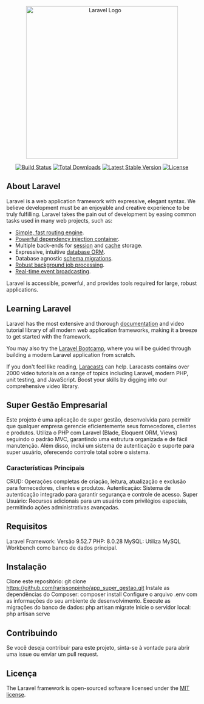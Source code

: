 <p align="center"><a href="https://laravel.com" target="_blank"><img src="https://raw.githubusercontent.com/laravel/art/master/logo-lockup/5%20SVG/2%20CMYK/1%20Full%20Color/laravel-logolockup-cmyk-red.svg" width="400" alt="Laravel Logo"></a></p>

<p align="center">
<a href="https://github.com/laravel/framework/actions"><img src="https://github.com/laravel/framework/workflows/tests/badge.svg" alt="Build Status"></a>
<a href="https://packagist.org/packages/laravel/framework"><img src="https://img.shields.io/packagist/dt/laravel/framework" alt="Total Downloads"></a>
<a href="https://packagist.org/packages/laravel/framework"><img src="https://img.shields.io/packagist/v/laravel/framework" alt="Latest Stable Version"></a>
<a href="https://packagist.org/packages/laravel/framework"><img src="https://img.shields.io/packagist/l/laravel/framework" alt="License"></a>
</p>

## About Laravel

Laravel is a web application framework with expressive, elegant syntax. We believe development must be an enjoyable and creative experience to be truly fulfilling. Laravel takes the pain out of development by easing common tasks used in many web projects, such as:

- [Simple, fast routing engine](https://laravel.com/docs/routing).
- [Powerful dependency injection container](https://laravel.com/docs/container).
- Multiple back-ends for [session](https://laravel.com/docs/session) and [cache](https://laravel.com/docs/cache) storage.
- Expressive, intuitive [database ORM](https://laravel.com/docs/eloquent).
- Database agnostic [schema migrations](https://laravel.com/docs/migrations).
- [Robust background job processing](https://laravel.com/docs/queues).
- [Real-time event broadcasting](https://laravel.com/docs/broadcasting).

Laravel is accessible, powerful, and provides tools required for large, robust applications.

## Learning Laravel

Laravel has the most extensive and thorough [documentation](https://laravel.com/docs) and video tutorial library of all modern web application frameworks, making it a breeze to get started with the framework.

You may also try the [Laravel Bootcamp](https://bootcamp.laravel.com), where you will be guided through building a modern Laravel application from scratch.

If you don't feel like reading, [Laracasts](https://laracasts.com) can help. Laracasts contains over 2000 video tutorials on a range of topics including Laravel, modern PHP, unit testing, and JavaScript. Boost your skills by digging into our comprehensive video library.

## Super Gestão Empresarial

Este projeto é uma aplicação de super gestão, desenvolvida para permitir que qualquer empresa gerencie eficientemente seus fornecedores, clientes e produtos. Utiliza o PHP com Laravel (Blade, Eloquent ORM, Views) seguindo o padrão MVC, garantindo uma estrutura organizada e de fácil manutenção. Além disso, inclui um sistema de autenticação e suporte para super usuário, oferecendo controle total sobre o sistema.

### Características Principais

CRUD: Operações completas de criação, leitura, atualização e exclusão para fornecedores, clientes e produtos.
Autenticação: Sistema de autenticação integrado para garantir segurança e controle de acesso.
Super Usuário: Recursos adicionais para um usuário com privilégios especiais, permitindo ações administrativas avançadas.

## Requisitos

Laravel Framework: Versão 9.52.7
PHP: 8.0.28
MySQL: Utiliza MySQL Workbench como banco de dados principal.

## Instalação
Clone este repositório: git clone https://github.com/rarissonpinho/app_super_gestao.git
Instale as dependências do Composer: composer install
Configure o arquivo .env com as informações do seu ambiente de desenvolvimento.
Execute as migrações do banco de dados: php artisan migrate
Inicie o servidor local: php artisan serve

## Contribuindo

Se você deseja contribuir para este projeto, sinta-se à vontade para abrir uma issue ou enviar um pull request.

## Licença

The Laravel framework is open-sourced software licensed under the [MIT license](https://opensource.org/licenses/MIT).
